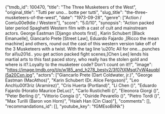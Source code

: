 {"tmdb_id": 100470, "title": "The Three Musketeers of the West", "original_title": "Tutti per uno... botte per tutti", "slug_title": "the-three-musketeers-of-the-west", "date": "1973-09-28", "genre": ["Action / Com\u00e9die / Western"], "score": "5.0/10", "synopsis": "Action packed later period Spaghetti Western film with a cast of cult and mainstream actors. George Eastman [Django shoots first] , Karin Schubert [Black Emanuelle], Giancarlo Prete [Street Law], Eduardo Fajardo ,[Ricco the mean machine] and others, round out the cast of this western version take off of the 3 Musketeers with a twist. With the tag line \u201c All for one....punches for all\u201d.. you get action packed fight scenes,[Chen Lee] lends his martial arts to this fast paced story, who really has the stolen gold and where is it?.Loyalty to the musketeer code? Don't count on it!!", "image": "https://image.tmdb.org/t/p/w185_and_h278_bestv2/3f07tXMsqt7yW4auqbIi5a20Cxn.jpg", "actors": ["Giancarlo Prete (Dart Coldwater, jr.)", "George Eastman (MacAthos)", "Karin Schubert (Dr. Alice Ferguson)", "Leo Anch\u00f3riz (Aramirez)", "Cris Huerta (Portland)", "Li Chen ()", "Eduardo Fajardo (Horatio Maurice DeLuc)", "Carlo Rustichelli ()", "Eleonora Giorgi ()", "Peter Berling ()", "Vittorio Congia ()", "Osiride Pevarello ()", "Pietro Tordi ()", "Max Turilli (Baron von Horn)", "Hsieh Han (Cin Ciao)"], "comments": [], "recommandations_id": [], "youtube_key": "fGMEsoBiiNk"}